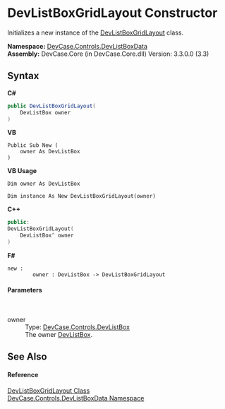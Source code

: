 # DevListBoxGridLayout Constructor 
 

Initializes a new instance of the <a href="T_DevCase_Controls_DevListBoxData_DevListBoxGridLayout">DevListBoxGridLayout</a> class.

**Namespace:**&nbsp;<a href="N_DevCase_Controls_DevListBoxData">DevCase.Controls.DevListBoxData</a><br />**Assembly:**&nbsp;DevCase.Core (in DevCase.Core.dll) Version: 3.3.0.0 (3.3)

## Syntax

**C#**<br />
``` C#
public DevListBoxGridLayout(
	DevListBox owner
)
```

**VB**<br />
``` VB
Public Sub New ( 
	owner As DevListBox
)
```

**VB Usage**<br />
``` VB Usage
Dim owner As DevListBox

Dim instance As New DevListBoxGridLayout(owner)
```

**C++**<br />
``` C++
public:
DevListBoxGridLayout(
	DevListBox^ owner
)
```

**F#**<br />
``` F#
new : 
        owner : DevListBox -> DevListBoxGridLayout
```


#### Parameters
&nbsp;<dl><dt>owner</dt><dd>Type: <a href="T_DevCase_Controls_DevListBox">DevCase.Controls.DevListBox</a><br />The owner <a href="T_DevCase_Controls_DevListBox">DevListBox</a>.</dd></dl>

## See Also


#### Reference
<a href="T_DevCase_Controls_DevListBoxData_DevListBoxGridLayout">DevListBoxGridLayout Class</a><br /><a href="N_DevCase_Controls_DevListBoxData">DevCase.Controls.DevListBoxData Namespace</a><br />